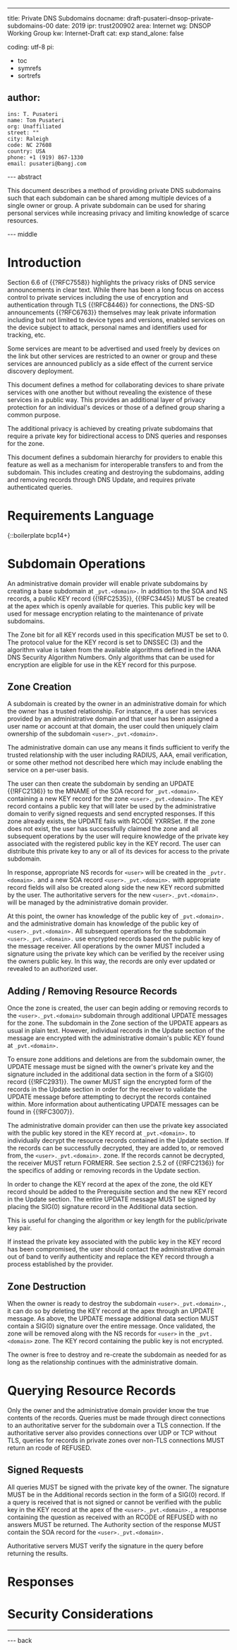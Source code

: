 ---
title: Private DNS Subdomains
docname: draft-pusateri-dnsop-private-subdomains-00
date: 2019
ipr: trust200902
area: Internet
wg: DNSOP Working Group
kw: Internet-Draft
cat: exp
stand_alone: false

coding: utf-8
pi:
  - toc
  - symrefs
  - sortrefs

author:
  -
    ins: T. Pusateri
    name: Tom Pusateri
    org: Unaffiliated
    street: ""
    city: Raleigh
    code: NC 27608
    country: USA
    phone: +1 (919) 867-1330
    email: pusateri@bangj.com

--- abstract

This document describes a method of providing private DNS subdomains such that each subdomain can be shared among multiple devices of a single owner or group. A private subdomain can be used for sharing personal services while increasing privacy and limiting knowledge of scarce resources.

--- middle

# Introduction

Section 6.6 of {{?RFC7558}} highlights the privacy risks of DNS service announcements in clear text. While there has been a long focus on access control to private services including the use of encryption and authentication through TLS {{!RFC8446}} for connections, the DNS-SD announcements {{?RFC6763}} themselves may leak private information including but not limited to device types and versions, enabled services on the device subject to attack, personal names and identifiers used for tracking, etc.

Some services are meant to be advertised and used freely by devices on the link but other services are restricted to an owner or group and these services are announced publicly as a side effect of the current service discovery deployment.

This document defines a method for collaborating devices to share private services with one another but without revealing the existence of these services in a public way. This provides an additional layer of privacy protection for an individual's devices or those of a defined group sharing a common purpose.

The additional privacy is achieved by creating private subdomains that require a private key for bidirectional access to DNS queries and responses for the zone.

This document defines a subdomain hierarchy for providers to enable this feature as well as a mechanism for interoperable transfers to and from the subdomain. This includes creating and destroying the subdomains, adding and removing records through DNS Update, and requires private authenticated queries.

# Requirements Language

{::boilerplate bcp14+}

# Subdomain Operations

An administrative domain provider will enable private subdomains by creating a base subdomain at `_pvt.<domain>.` In addition to the SOA and NS records, a public KEY record {{!RFC2535}}, {{!RFC3445}} MUST be created at the apex which is openly available for queries. This public key will be used for message encryption relating to the maintenance of private subdomains.

The Zone bit for all KEY records used in this specification MUST be set to 0. The protocol value for the KEY record is set to DNSSEC (3) and the algorithm value is taken from the available algorithms defined in the IANA DNS Security Algorithm Numbers. Only algorithms that can be used for encryption are eligible for use in the KEY record for this purpose.

## Zone Creation

A subdomain is created by the owner in an administrative domain for which the owner has a trusted relationship. For instance, if a user has services provided by an administrative domain and that user has been assigned a user name or account at that domain, the user could then uniquely claim ownership of the subdomain `<user>._pvt.<domain>.`

The administrative domain can use any means it finds sufficient to verify the trusted relationship with the user including RADIUS, AAA, email verification, or some other method not described here which may include enabling the service on a per-user basis.

The user can then create the subdomain by sending an UPDATE {{!RFC2136}} to the MNAME of the SOA record for `_pvt.<domain>.` containing a new KEY record for the zone `<user>._pvt.<domain>.` The KEY record contains a public key that will later be used by the administrative domain to verify signed requests and send encrypted responses. If this zone already exists, the UPDATE fails with RCODE YXRRSet. If the zone does not exist, the user has successfully claimed the zone and all subsequent operations by the user will require knowledge of the private key associated with the registered public key in the KEY record. The user can distribute this private key to any or all of its devices for access to the private subdomain.

In response, appropriate NS records for `<user>` will be created in the `_pvtr.<domain>.` and a new SOA record `<user>._pvt.<domain>.` with appropriate record fields will also be created along side the new KEY record submitted by the user. The authoritative servers for the new `<user>._pvt.<domain>.` will be managed by the administrative domain provider.

At this point, the owner has knowledge of the public key of `_pvt.<domain>.` and the administrative domain has knowledge of the public key of `<user>._pvt.<domain>.` All subsequent operations for the subdomain `<user>._pvt.<domain>.` use encrypted records based on the public key of the message receiver. All operations by the owner MUST included a signature using the private key which can be verified by the receiver using the owners public key. In this way, the records are only ever updated or revealed to an authorized user.

## Adding / Removing Resource Records

Once the zone is created, the user can begin adding or removing records to the `<user>._pvt.<domain>` subdomain through additional UPDATE messages for the zone. The subdomain in the Zone section of the UPDATE appears as usual in plain text. However, individual records in the Update section of the message are encrypted with the administrative domain's public KEY found at `_pvt.<domain>.`

To ensure zone additions and deletions are from the subdomain owner, the UPDATE message must be signed with the owner's private key and the signature included in the additional data section in the form of a SIG(0) record {{!RFC2931}}. The owner MUST sign the encrypted form of the records in the Update section in order for the receiver to validate the UPDATE message before attempting to decrypt the records contained within. More information about authenticating UPDATE messages can be found in {{!RFC3007}}.

The administrative domain provider can then use the private key associated with the public key stored in the KEY record at `_pvt.<domain>.` to individually decrypt the resource records contained in the Update section. If the records can be successfully decrypted, they are added to, or removed from, the `<user>._pvt.<domain>.` zone. If the records cannot be decrypted, the receiver MUST return FORMERR. See section 2.5.2 of {{!RFC2136}} for the specifics of adding or removing records in the Update section.

In order to change the KEY record at the apex of the zone, the old KEY record should be added to the Prerequisite section and the new KEY record in the Update section. The entire UPDATE message MUST be signed by placing the SIG(0) signature record in the Additional data section.

This is useful for changing the algorithm or key length for the public/private key pair.

If instead the private key associated with the public key in the KEY record has been compromised, the user should contact the administrative domain out of band to verify authenticity and replace the KEY record through a process established by the provider.

## Zone Destruction

When the owner is ready to destroy the subdomain `<user>._pvt.<domain>.`, it can do so by deleting the KEY record at the apex through an UPDATE message. As above, the UPDATE message additional data section MUST contain a SIG(0) signature over the entire message. Once validated, the zone will be removed along with the NS records for `<user>` in the `_pvt.<domain>` zone. The KEY record containing the public key is not encrypted.

The owner is free to destroy and re-create the subdomain as needed for as long as the relationship continues with the administrative domain.

# Querying Resource Records

Only the owner and the administrative domain provider know the true contents of the records. Queries must be made through direct connections to an authoritative server for the subdomain over a TLS connection. If the authoritative server also provides connections over UDP or TCP without TLS, queries for records in private zones over non-TLS connections MUST return an rcode of REFUSED.



## Signed Requests

All queries MUST be signed with the private key of the owner. The signature MUST be in the Additional records section in the form of a SIG(0) record. If a query is received that is not signed or cannot be verified with the public key in the KEY record at the apex of the `<user>._pvt.<domain>.`, a response containing the question as received with an RCODE of REFUSED with no answers MUST be returned. The Authority section of the response MUST contain the SOA record for the `<user>._pvt.<domain>.`

Authoritative servers MUST verify the signature in the query before returning the results.

# Responses

# Security Considerations


----

--- back


